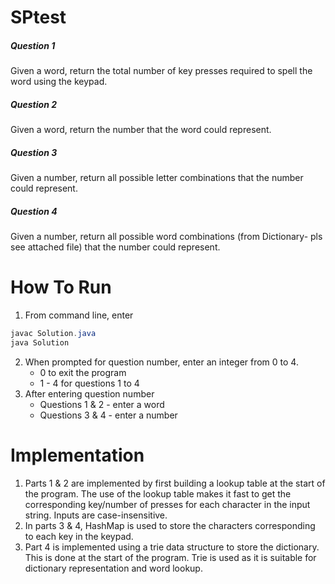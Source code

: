 # SPtest

##### Question 1
Given a word, return the total number of key presses required to spell the word using the keypad. 
##### Question 2
Given a word, return the number that the word could represent.
##### Question 3
Given a number, return all possible letter combinations that the number could represent.
##### Question 4
Given a number, return all possible word combinations (from Dictionary- pls see attached file) that the number could represent.



# How To Run
1. From command line, enter 
```java
javac Solution.java
java Solution
```
2. When prompted for question number, enter an integer from 0 to 4.
    * 0 to exit the program
    * 1 - 4 for questions 1 to 4
3. After entering question number
    * Questions 1 & 2 - enter a word
    * Questions 3 & 4 - enter a number

# Implementation
1. Parts 1 & 2 are implemented by first building a lookup table at the start of the program. The use of the lookup table makes it fast to get the corresponding key/number of presses for each character in the input string.
Inputs are case-insensitive.
2. In parts 3 & 4, HashMap is used to store the characters corresponding to each key in the keypad.
3. Part 4 is implemented using a trie data structure to store the dictionary. This is done at the start of the program. Trie is used as it is suitable for dictionary representation and word lookup.